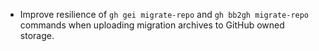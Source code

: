- Improve resilience of `gh gei migrate-repo` and `gh bb2gh migrate-repo` commands when uploading migration archives to GitHub owned storage.
